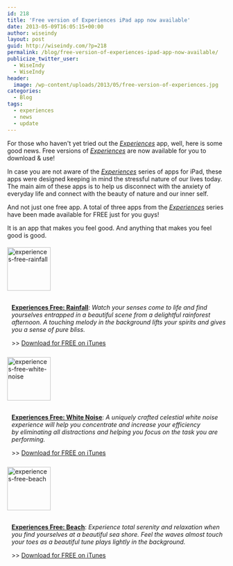 ```yaml
---
id: 218
title: 'Free version of Experiences iPad app now available'
date: 2013-05-09T16:05:15+00:00
author: wiseindy
layout: post
guid: http://wiseindy.com/?p=218
permalink: /blog/free-version-of-experiences-ipad-app-now-available/
publicize_twitter_user:
  - WiseIndy
  - WiseIndy
header:
  image: /wp-content/uploads/2013/05/free-version-of-experiences.jpg
categories:
  - Blog
tags:
  - experiences
  - news
  - update
---
```

For those who haven't yet tried out the <a title="Read more" href="https://itunes.apple.com/us/app/experiences/id636709923?ls=1&amp;mt=8" target="_blank"><i>Experiences</i></a> app, well, here is some good news. Free versions of <em><a title="Read more" href="https://itunes.apple.com/us/app/experiences/id636709923?ls=1&amp;mt=8" target="_blank">Experiences</a> </em>are now available for you to download &amp; use!

In case you are not aware of the <a title="Read more" href="https://itunes.apple.com/us/app/experiences/id636709923?ls=1&amp;mt=8" target="_blank"><em>Experiences</em></a> series of apps for iPad, these apps were designed keeping in mind the stressful nature of our lives today. The main aim of these apps is to help us disconnect with the anxiety of everyday life and connect with the beauty of nature and our inner self.

<!--more-->

And not just one free app. A total of three apps from the <a title="Read more" href="https://itunes.apple.com/us/app/experiences/id636709923?ls=1&amp;mt=8" target="_blank"><em>Experiences</em></a> series have been made available for FREE just for you guys!

It is an app that makes you feel good. And anything that makes you feel good is good.
<div style="clear:both;">
<div style="width:100px;padding:5px 10px 5px 0;float:left;">

<img class="alignnone  wp-image-222" alt="experiences-free-rainfall" src="http://wiseindy.com/wp-content/uploads/2013/05/experiences-free-rainfall.png?w=150" width="100" height="100" />

</div>
<div style="width:500px;padding:5px 0 5px 10px;margin-top:6px;float:left;">

<strong><a title="iTunes Link" href="https://itunes.apple.com/us/app/experiences-free-rainfall/id644318038?ls=1&amp;mt=8" target="_blank">Experiences Free: Rainfall</a></strong>: <em>Watch your senses come to life and find yourselves entrapped in a beautiful scene from a delightful rainforest afternoon. A touching melody in the background lifts your spirits and gives you a sense of pure bliss.</em>

&gt;&gt; <a title="iTunes Link" href="https://itunes.apple.com/us/app/experiences-free-rainfall/id644318038?ls=1&amp;mt=8" target="_blank">Download for FREE on iTunes</a>

</div>
</div>
<div style="clear:both;">
<div style="width:100px;padding:5px 10px 5px 0;float:left;">

<img class="alignnone  wp-image-222" alt="experiences-free-white-noise" src="http://wiseindy.com/wp-content/uploads/2013/05/experiences-free-white-noise.png?w=150" width="100" height="100" />

</div>
<div style="width:500px;padding:5px 0 5px 10px;margin-top:6px;float:left;">

<strong><a title="iTunes Link" href="https://itunes.apple.com/us/app/experiences-free-white-noise/id644915282?ls=1&amp;mt=8" target="_blank">Experiences Free: White Noise</a></strong>: <em>A uniquely crafted celestial white noise experience will help you concentrate and increase your efficiency by eliminating all distractions and helping you focus on the task you are performing.</em>

&gt;&gt; <a title="iTunes Link" href="https://itunes.apple.com/us/app/experiences-free-white-noise/id644915282?ls=1&amp;mt=8" target="_blank">Download for FREE on iTunes</a>

</div>
</div>
<div style="clear:both;">
<div style="width:100px;padding:5px 10px 5px 0;float:left;">

<img class="alignnone  wp-image-222" alt="experiences-free-beach" src="http://wiseindy.com/wp-content/uploads/2013/05/experiences-free-beach.png?w=150" width="100" height="100" />

</div>
<div style="width:500px;padding:5px 0 5px 10px;margin-top:6px;float:left;">

<strong><a title="iTunes Link" href="https://itunes.apple.com/us/app/experiences-free-beach/id644933205?ls=1&amp;mt=8" target="_blank">Experiences Free: Beach</a></strong>: <em>Experience total serenity and relaxation when you find yourselves at a beautiful sea shore. Feel the waves almost touch your toes as a beautiful tune plays lightly in the background.</em>

&gt;&gt; <a title="iTunes Link" href="https://itunes.apple.com/us/app/experiences-free-beach/id644933205?ls=1&amp;mt=8" target="_blank">Download for FREE on iTunes</a>

</div>
</div>